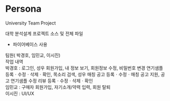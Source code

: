 # Persona
University Team Project

대학 분석설계 프로젝트 소스 및 전체 파일  
- 파이어베이스 사용  

팀원( 박경호, 임민교, 이시진)  
작업 내역  
박경호 : 로그인, 성우 회원가입, 내 정보 보기, 회원정보 수정, 비밀번호 변경
         연기샘플 등록ㆍ수정ㆍ삭제ㆍ확인, 목소리 검색, 성우 매칭
         공고 등록ㆍ수정ㆍ매칭
         공고 지원, 공고 연기샘플 수정
         리뷰 등록ㆍ수정ㆍ삭제ㆍ확인  
임민교 : 구매자 회원가입, 자기소개/약력 입력, 회원 탈퇴  
이시진 : UI/UX
